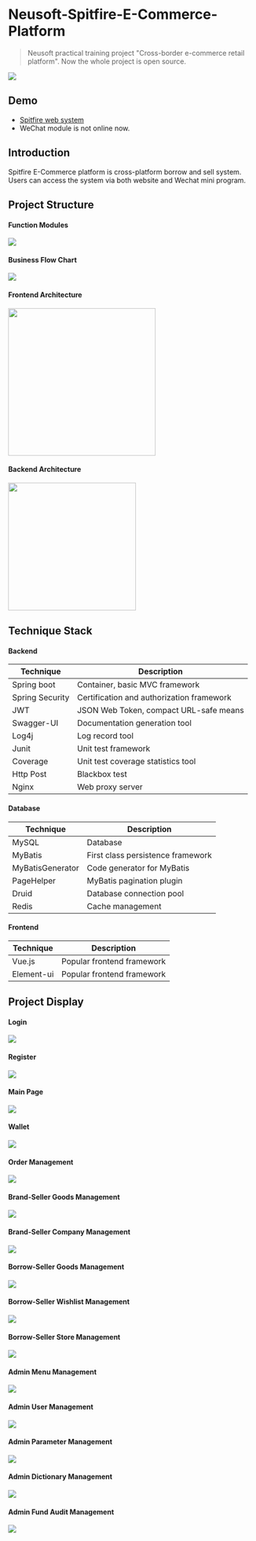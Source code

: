 # Neusoft-Spitfire-E-Commerce-Platform 
> Neusoft practical training project "Cross-border e-commerce retail platform".
> Now the whole project is open source.

![](./image/project_picture.png)

## Demo
- [Spitfire web system](http://39.98.124.34/)
- WeChat module is not online now.

## Introduction
Spitfire E-Commerce platform is cross-platform borrow and sell system. Users can access the system via both website and Wechat mini program.

## Project Structure
#### Function Modules
![](./image/modules.png)

#### Business Flow Chart
![](./image/business_flow.png)

#### Frontend Architecture
<!-- ![](./image/frontend.jpg) -->
<img src="./image/frontend.jpg" height="300">

#### Backend Architecture
<img src="./image/backend.png" height="260">

## Technique Stack

#### Backend
|Technique|Description|
|-----|-----|
|Spring boot|Container, basic MVC framework|
|Spring Security|Certification and authorization framework|
|JWT|JSON Web Token, compact URL-safe means|
|Swagger-UI|Documentation generation tool|
|Log4j|Log record tool|
|Junit|Unit test framework|
|Coverage|Unit test coverage statistics tool|
|Http Post|Blackbox test|
|Nginx|Web proxy server|

#### Database
|Technique|Description|
|-----|-----|
|MySQL|Database|
|MyBatis|First class persistence framework|
|MyBatisGenerator|Code generator for MyBatis|
|PageHelper|MyBatis pagination plugin|
|Druid|Database connection pool|
|Redis|Cache management|


#### Frontend
|Technique|Description|
|-----|-----|
|Vue.js|Popular frontend framework|
|Element-ui|Popular frontend framework|

## Project Display
#### Login
![](./image/login.png)

#### Register
![](./image/register.png)

#### Main Page
![](./image/main_page.png)

#### Wallet
![](./image/wallet.png)

#### Order Management
![](./image/order_management.png)

#### Brand-Seller Goods Management
![](./image/mvo_goods_management.png)

#### Brand-Seller Company Management
![](./image/mvo_company.png)

#### Borrow-Seller Goods Management
![](./image/bvo_goods.png)

#### Borrow-Seller Wishlist Management
![](./image/bvo_wishlist.png)

#### Borrow-Seller Store Management
![](./image/bvo_store.png)

#### Admin Menu Management
![](./image/admin_menu_management.png)

#### Admin User Management
![](./image/admin_user_management.png)

#### Admin Parameter Management
![](./image/parameter_management.png)

#### Admin Dictionary Management
![](./image/data_management.png)

#### Admin Fund Audit Management
![](./image/admin_fund.png)